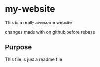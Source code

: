 # my-website
This is a really awesome website

changes made with  on github before rebase

## Purpose
This file is just a readme file
